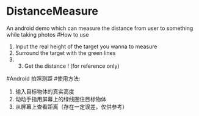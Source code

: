 # DistanceMeasure
An android demo which can measure the distance from user to something while taking photos
#How to use
1. Input the real height of the target you wanna to measure
2. Surround the target with the green lines
3. 3. Get the distance ! (for reference only)

#Android 拍照测距
#使用方法:
 1. 输入目标物体的真实高度
 2. 动动手指用屏幕上的绿线圈住目标物体
 3. 从屏幕上查看距离（存在一定误差，仅供参考）
